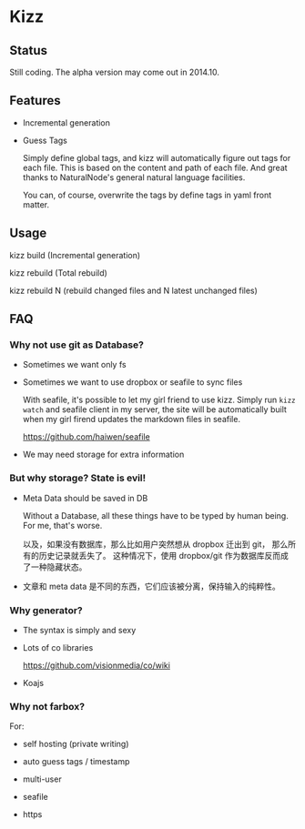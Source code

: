 # Kizz

## Status

Still coding. The alpha version may come out in 2014.10.

## Features

- Incremental generation

- Guess Tags

    Simply define global tags, and kizz will automatically figure out tags for each file. This is based on the content and path of each file. And great thanks to NaturalNode's general natural language facilities.

    You can, of course, overwrite the tags by define tags in yaml front matter.

## Usage

kizz build (Incremental generation)

kizz rebuild (Total rebuild)

kizz rebuild N (rebuild changed files and  N latest unchanged files)

## FAQ

### Why not use git as Database?

- Sometimes we want only fs

- Sometimes we want to use dropbox or seafile to sync files

    With seafile, it's possible to let my girl friend to use kizz. Simply run `kizz watch` and seafile client in my server, the site will be automatically built when my girl firend updates the markdown files in seafile.

    https://github.com/haiwen/seafile

- We may need storage for extra information

### But why storage? State is evil!

- Meta Data should be saved in DB

    Without a Database, all these things have to be typed by human being.
    For me, that's worse.

    以及，如果没有数据库，那么比如用户突然想从 dropbox 迁出到 git，
    那么所有的历史记录就丢失了。
    这种情况下，使用 dropbox/git 作为数据库反而成了一种隐藏状态。

- 文章和 meta data 是不同的东西，它们应该被分离，保持输入的纯粹性。

### Why generator?

- The syntax is simply and sexy

- Lots of co libraries

    https://github.com/visionmedia/co/wiki

- Koajs

### Why not farbox?

For:

- self hosting (private writing)

- auto guess tags / timestamp

- multi-user

- seafile

- https
